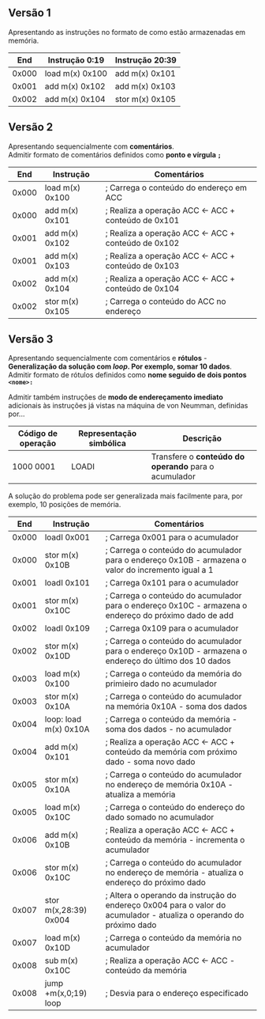## Versão 1
Apresentando as instruções no formato de como estão armazenadas em memória.

| End | Instrução 0:19 | Instrução 20:39 |
| - | - | - |
| 0x000 | load m(x) 0x100 | add m(x) 0x101 |
| 0x001 | add m(x) 0x102 | add m(x) 0x103 |
| 0x002 | add m(x) 0x104 | stor m(x) 0x105 |

## Versão 2
Apresentando sequencialmente com **comentários**.  
Admitir formato de comentários definidos como **ponto e vírgula `;`**

| End | Instrução | Comentários |
| - | - | - |
| 0x000 | load m(x) 0x100 | ; Carrega o conteúdo do endereço em ACC |
| 0x000 | add m(x) 0x101 | ; Realiza a operação ACC <- ACC + conteúdo de 0x101 |
| 0x001 | add m(x) 0x102 | ; Realiza a operação ACC <- ACC + conteúdo de 0x102 |
| 0x001 | add m(x) 0x103 | ; Realiza a operação ACC <- ACC + conteúdo de 0x103 |
| 0x002 | add m(x) 0x104 | ; Realiza a operação ACC <- ACC + conteúdo de 0x104 |
| 0x002 | stor m(x) 0x105 | ; Carrega o conteúdo do ACC no endereço |

## Versão 3
Apresentando sequencialmente com comentários e **rótulos** - **Generalização da solução com *loop*. Por exemplo, somar 10 dados**.
Admitir formato de rótulos definidos como **nome seguido de dois pontos `<nome>:`**

Admitir também instruções de **modo de endereçamento imediato** adicionais às instruções já vistas na máquina de von Neumman, definidas por...  

| **Código de operação** | **Representação simbólica** | **Descrição** |
| ---------------------- | --------------------------- | ------------- |
| 1000 0001 | LOADI | Transfere o **conteúdo do operando** para o acumulador |

A solução do problema pode ser generalizada mais facilmente para, por exemplo, 10 posições de memória.

| End | Instrução | Comentários |
| - | - | - |
| 0x000 | loadI 0x001 | ; Carrega 0x001 para o acumulador |
| 0x000 | stor m(x) 0x10B | ; Carrega o conteúdo do acumulador para o endereço 0x10B - armazena o valor do incremento igual a 1 |
| 0x001 | loadI 0x101 | ; Carrega 0x101 para o acumulador |
| 0x001 | stor m(x) 0x10C | ; Carrega o conteúdo do acumulador para o endereço 0x10C - armazena o endereço do próximo dado de add  |
| 0x002 | loadI 0x109 | ; Carrega 0x109 para o acumulador |
| 0x002 | stor m(x) 0x10D | ; Carrega o conteúdo do acumulador para o endereço 0x10D - armazena o endereço do último dos 10 dados |
| 0x003 | load m(x) 0x100  | ; Carrega o conteúdo da memória do primieiro dado no acumulador |
| 0x003 | stor m(x) 0x10A  | ; Carrega o conteúdo do acumulador na memória 0x10A - soma dos dados |
| 0x004 | loop: load m(x) 0x10A  | ; Carrega o conteúdo da memória - soma dos dados - no acumulador |
| 0x004 | add m(x) 0x101  | ; Realiza a operação ACC <- ACC + conteúdo da memória com próximo dado - soma novo dado |
| 0x005 | stor m(x) 0x10A  | ; Carrega o conteúdo do acumulador no endereço de memória 0x10A - atualiza a memória |
| 0x005 | load m(x) 0x10C  | ; Carrega o conteúdo do endereço do dado somado no acumulador |
| 0x006 | add m(x) 0x10B  | ; Realiza a operação ACC <- ACC + conteúdo da memória - incrementa o acumulador |
| 0x006 | stor m(x) 0x10C  | ; Carrega o conteúdo do acumulador no endereço de memória - atualiza o endereço do próximo dado |
| 0x007 | stor m(x,28:39) 0x004  | ; Altera o operando da instrução do endereço 0x004 para o valor do acumulador - atualiza o operando do próximo dado |
| 0x007 | load m(x) 0x10D  | ; Carrega o conteúdo da memória no acumulador |
| 0x008 | sub m(x) 0x10C  | ; Realiza a operação ACC <- ACC - conteúdo da memória |
| 0x008 | jump +m(x,0;19) loop | ; Desvia para o endereço especificado |
